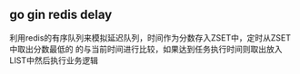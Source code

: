 ## go gin redis delay

利用redis的有序队列来模拟延迟队列，时间作为分数存入ZSET中，定时从ZSET中取出分数最低的
的与当前时间进行比较，如果达到任务执行时间则取出放入LIST中然后执行业务逻辑
